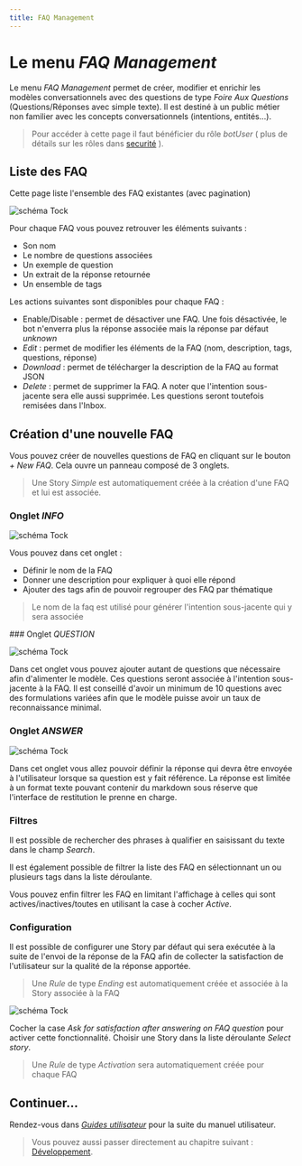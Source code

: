 ```yaml
---
title: FAQ Management
---
```


# Le menu _FAQ Management_

Le menu _FAQ Management_ permet de créer, modifier et enrichir les modèles conversationnels avec des questions de type _Foire Aux Questions_ (Questions/Réponses avec simple texte).
Il est destiné à un public métier non familier avec les concepts conversationnels (intentions, entités...).

> Pour accéder à cette page il faut bénéficier du rôle _botUser_ ( plus de détails sur les rôles dans [securité](../../../admin/security.md#rôles) ).

## Liste des FAQ

Cette page liste l'ensemble des FAQ existantes (avec pagination)

![schéma Tock](../../img/faq-list.png "Liste des FAQ")

Pour chaque FAQ vous pouvez retrouver les éléments suivants :

- Son nom
- Le nombre de questions associées
- Un exemple de question
- Un extrait de la réponse retournée
- Un ensemble de tags

Les actions suivantes sont disponibles pour chaque FAQ :

- Enable/Disable : permet de désactiver une FAQ. Une fois désactivée, le bot n'enverra plus la réponse associée mais la réponse par défaut _unknown_
- _Edit_ : permet de modifier les éléments de la FAQ (nom, description, tags, questions, réponse)
- _Download_ : permet de télécharger la description de la FAQ au format JSON
- _Delete_ : permet de supprimer la FAQ. A noter que l'intention sous-jacente sera elle aussi supprimée. Les questions seront toutefois remisées dans l'Inbox.

## Création d'une nouvelle FAQ

Vous pouvez créer de nouvelles questions de FAQ en cliquant sur le bouton _+ New FAQ_.
Cela ouvre un panneau composé de 3 onglets.

> Une Story _Simple_ est automatiquement créée à la création d'une FAQ et lui est associée.

### Onglet _INFO_

![schéma Tock](../../img/new_faq_info.png "Informations générales de la FAQ")

Vous pouvez dans cet onglet :

- Définir le nom de la FAQ
- Donner une description pour expliquer à quoi elle répond
- Ajouter des tags afin de pouvoir regrouper des FAQ par thématique

> Le nom de la faq est utilisé pour générer l'intention sous-jacente qui y sera associée

### Onglet _QUESTION_

![schéma Tock](../../img/new_faq_question.png "Liste des questions associées à la FAQ")

Dans cet onglet vous pouvez ajouter autant de questions que nécessaire afin d'alimenter le modèle.
Ces questions seront associée à l'intention sous-jacente à la FAQ.
Il est conseillé d'avoir un minimum de 10 questions avec des formulations variées afin que le modèle puisse avoir un taux de reconnaissance minimal.

### Onglet _ANSWER_

![schéma Tock](../../img/new_faq_answer.png "Réponse associées à la FAQ")

Dans cet onglet vous allez pouvoir définir la réponse qui devra être envoyée à l'utilisateur lorsque sa question est y fait référence.
La réponse est limitée à un format texte pouvant contenir du markdown sous réserve que l'interface de restitution le prenne en charge.

### Filtres

Il est possible de rechercher des phrases à qualifier en saisissant du texte dans le champ _Search_.

Il est également possible de filtrer la liste des FAQ en sélectionnant un ou plusieurs tags dans la liste déroulante.

Vous pouvez enfin filtrer les FAQ en limitant l'affichage à celles qui sont actives/inactives/toutes en utilisant la case à cocher _Active_.

### Configuration

Il est possible de configurer une Story par défaut qui sera exécutée à la suite de l'envoi de la réponse de la FAQ afin de collecter la satisfaction de l'utilisateur sur la qualité de la réponse apportée.

> Une _Rule_ de type _Ending_ est automatiquement créée et associée à la Story associée à la FAQ

![schéma Tock](../../img/faq-parameters.png "Paramètres des FAQ")

Cocher la case _Ask for satisfaction after answering on FAQ question_ pour activer cette fonctionnalité.
Choisir une Story dans la liste déroulante _Select story_.

> Une _Rule_ de type _Activation_ sera automatiquement créée pour chaque FAQ

## Continuer...

Rendez-vous dans [_Guides utilisateur_](../../guides) pour la suite du manuel utilisateur.

> Vous pouvez aussi passer directement au chapitre suivant : [Développement](../../../dev/modes).
